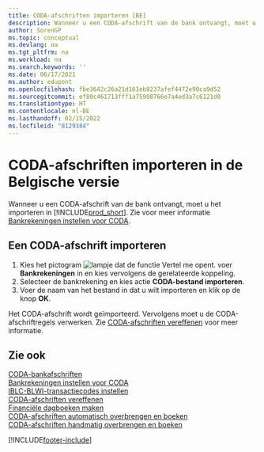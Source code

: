 ```yaml
---
title: CODA-afschriften importeren [BE]
description: Wanneer u een CODA-afschrift van de bank ontvangt, moet u het importeren in Business Central met CODA-bestand importeren.
author: SorenGP
ms.topic: conceptual
ms.devlang: na
ms.tgt_pltfrm: na
ms.workload: na
ms.search.keywords: ''
ms.date: 06/17/2021
ms.author: edupont
ms.openlocfilehash: fbe3642c26a21d161eb8237afef4472e90ca9d52
ms.sourcegitcommit: ef80c461713fff1a75998766e7a4ed3a7c6121d0
ms.translationtype: HT
ms.contentlocale: nl-BE
ms.lasthandoff: 02/15/2022
ms.locfileid: "8129384"
---
```

# <a name="import-coda-statements-in-the-belgian-version"></a>CODA-afschriften importeren in de Belgische versie
Wanneer u een CODA-afschrift van de bank ontvangt, moet u het importeren in [!INCLUDE[prod_short](../../includes/prod_short.md)]. Zie voor meer informatie [Bankrekeningen instellen voor CODA](how-to-set-up-bank-accounts-for-coda.md).  

## <a name="to-import-a-coda-statement"></a>Een CODA-afschrift importeren  

1.  Kies het pictogram ![lampje dat de functie Vertel me opent.](../../media/ui-search/search_small.png "Vertel me wat u wilt doen") voer **Bankrekeningen** in en kies vervolgens de gerelateerde koppeling.  
2.  Selecteer de bankrekening en kies actie **CODA-bestand importeren**.  
3.  Voer de naam van het bestand in dat u wilt importeren en klik op de knop **OK**.  

Het CODA-afschrift wordt geïmporteerd. Vervolgens moet u de CODA-afschriftregels verwerken. Zie [CODA-afschriften vereffenen](how-to-apply-coda-statements.md) voor meer informatie.  

## <a name="see-also"></a>Zie ook  
 [CODA-bankafschriften](coda-bank-statements.md)   
 [Bankrekeningen instellen voor CODA](how-to-set-up-bank-accounts-for-coda.md)   
 [IBLC-BLWI-transactiecodes instellen](how-to-set-up-iblc-blwi-transaction-codes.md)   
 [CODA-afschriften vereffenen](how-to-apply-coda-statements.md)   
 [Financiële dagboeken maken](how-to-create-financial-journals.md)   
 [CODA-afschriften automatisch overbrengen en boeken](how-to-automatically-transfer-and-post-coda-statements.md)   
 [CODA-afschriften handmatig overbrengen en boeken](how-to-manually-transfer-and-post-coda-statements.md)


[!INCLUDE[footer-include](../../includes/footer-banner.md)]